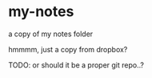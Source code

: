 # my-notes
a copy of my notes folder

hmmmm, just a copy from dropbox?

TODO: or should it be a proper git repo..?

